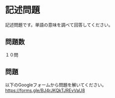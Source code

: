 # 記述問題

記述問題です。単語の意味を調べて回答してください。

## 問題数

１０問

## 問題

以下のGoogleフォームから問題を解いてください。
<br>
https://forms.gle/BJ4rJKQkTJREvVaU8
